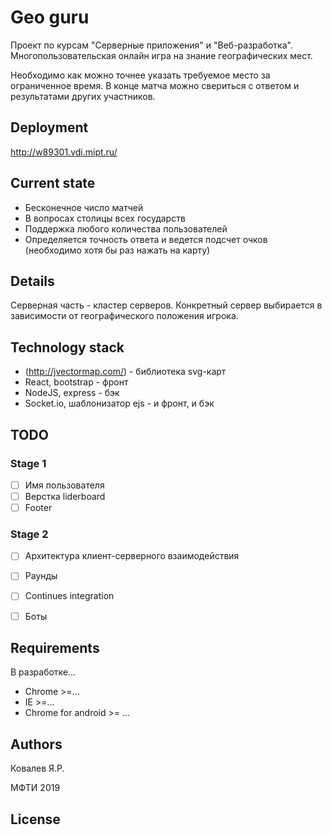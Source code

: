 # Geo guru

Проект по курсам "Серверные приложения" и "Веб-разработка". Многопользовательская онлайн игра на знание географических мест. 

Необходимо как можно точнее указать требуемое место за ограниченное время. В конце матча можно свериться с ответом и результатами других участников.

## Deployment

http://w89301.vdi.mipt.ru/


## Current state

- Бесконечное число матчей
- В вопросах столицы всех государств
- Поддержка любого количества пользователей
- Определяется точность ответа и ведется подсчет очков (необходимо хотя бы раз нажать на карту)

## Details

Серверная часть - кластер серверов. Конкретный сервер выбирается в зависимости от географического положения игрока.

## Technology stack

* (http://jvectormap.com/) - библиотека svg-карт
* React, bootstrap - фронт
* NodeJS, express - бэк
* Socket.io, шаблонизатор ejs - и фронт, и бэк

## TODO

### Stage 1
- [ ] Имя пользователя
- [ ] Верстка liderboard
- [ ] Footer

### Stage 2
- [ ] Архитектура клиент-серверного взаимодействия
- [ ] Раунды
- [ ] Continues integration
- [ ] Боты


## Requirements

В разработке...

* Chrome >=...
* IE >=...
* Chrome for android >= ...

## Authors

Ковалев Я.Р.

МФТИ 2019

## License

